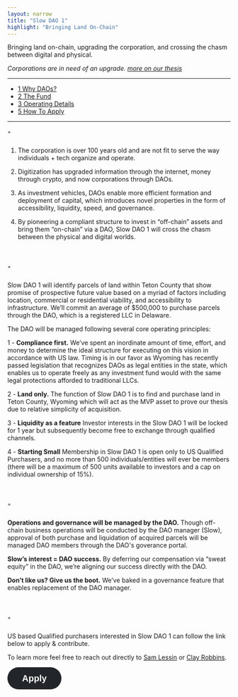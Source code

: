 ```yaml
---
layout: narrow
title: "Slow DAO 1"
highlight: "Bringing Land On-Chain"
---
```


Bringing land on-chain, upgrading the corporation, and crossing the chasm between digital and physical.

*Corporations are in need of an upgrade. [more on our thesis](https://twitter.com/lessin/status/1443608637562261506?s=20)*

<hr>

<ul>
  <li><a href="#ts">1 Why DAOs?</a></li>
  <li><a href="#fu">2 The Fund</a></li>
  <li><a href="#od">3 Operating Details</a></li>   
  <li><a href="#apply">5 How To Apply </a></li>
</ul>

<hr>

<p id="ts" style="margin-top: 10px; margin-bottom: 25px;">◦</p>

1) The corporation is over 100 years old and are not fit to serve the way individuals + tech organize and operate.

2) Digitization has upgraded information through the internet, money through crypto, and now corporations through DAOs.

3) As investment vehicles, DAOs enable more efficient formation and deployment of capital, which introduces novel properties in the form of accessibility, liquidity, speed, and governance.

4) By pioneering a compliant structure to invest in “off-chain” assets and bring them “on-chain” via a DAO, Slow DAO 1 will cross the chasm between the physical and digital worlds.


<p id="fu" style="margin-top: 50px; margin-bottom: 25px;">◦</p>

Slow DAO 1 will identify parcels of land within Teton County that show promise of prospective future value based on a myriad of factors including location, commercial or residential viability, and accessibility to infrastructure. We’ll commit an average of $500,000 to purchase parcels through the DAO, which is a registered LLC in Delaware.

The DAO will be managed following several core operating principles:

1 - <b>Compliance first.</b> We’ve spent an inordinate amount of time, effort, and money to determine the ideal structure for executing on this vision in accordance with US law. Timing is in our favor as Wyoming has recently passed legislation that recognizes DAOs as legal entities in the state, which enables us to operate freely as any investment fund would with the same legal protections afforded to traditional LLCs.

2 - <b>Land only.</b> The function of Slow DAO 1 is to find and purchase land in Teton County, Wyoming which will act as the MVP asset to prove our thesis due to relative simplicity of acquisition.

3 - <b>Liquidity as a feature</b> Investor interests in the Slow DAO 1 will be locked for 1 year but subsequently become free to exchange through qualified channels.

4 - <b>Starting Small</b> Membership in Slow DAO 1 is open only to US Qualified Purchasers, and no more than 500 individuals/entities will ever be members (there will be a maximum of 500 units available to investors and a cap on individual ownership of 15%).


<p id="kf" style="margin-top: 50px; margin-bottom: 25px;">◦</p>

<b>Operations and governance will be managed by the DAO.</b> Though off-chain business operations will be conducted by the DAO manager (Slow), approval of both purchase and liquidation of acquired parcels will be managed DAO members through the DAO's goverance portal.

<b>Slow’s interest = DAO success.</b> By deferring our compensation via “sweat equity” in the DAO, we’re aligning our success directly with the DAO.

<b>Don’t like us? Give us the boot.</b> We’ve baked in a governance feature that enables replacement of the DAO manager.



<p id="how" style="margin-top: 50px; margin-bottom: 25px;">◦</p>

US based Qualified purchasers interested in Slow DAO 1 can follow the link below to apply & contribute.

To learn more feel free to reach out directly to <a href="mailto:sam@slow.co">Sam Lessin</a> or <a href="mailto:clay@slow.co">Clay Robbins</a>.

<button data-tf-popup="ZNKSETTO" style="all:unset;font-family:Helvetica,Arial,sans-serif;display:inline-block;max-width:100%;white-space:nowrap;overflow:hidden;text-overflow:ellipsis;background-color:#222529;color:#FFFFFF;font-size:20px;border-radius:25px;padding:0 33px;font-weight:bold;height:50px;cursor:pointer;line-height:50px;text-align:center;margin:0;text-decoration:none;">Apply</button><script src="//embed.typeform.com/next/embed.js"></script>

<p style="margin-bottom: 1000px;"></p>
